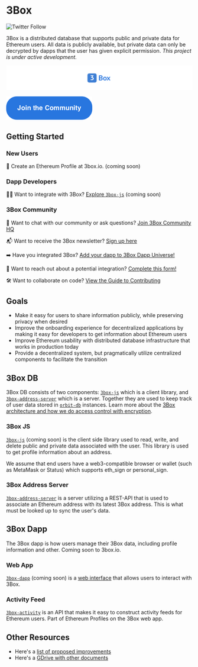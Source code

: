 # 3Box
![Twitter Follow](https://img.shields.io/twitter/follow/3boxdb.svg?style=social&label=Follow)

3Box is a distributed database that supports public and private data for Ethereum users. All data is publicly available, but private data can only be decrypted by dapps that the user has given explicit permission. *This project is under active development.*

![3Box Logo](./3box_widelogo.png)



[![button](./3box_button_community.png)](https://mailchi.mp/c671ca2b8093/3box)



## Getting Started
### New Users
👤 Create an Ethereum Profile at 3box.io. (coming soon)

### Dapp Developers
👩‍💻 Want to integrate with 3Box? [Explore `3box-js`](https://www.github.com/uport-project/3box-js) (coming soon)

### 3Box Community  

💬 Want to chat with our community or ask questions? [Join 3Box Community HQ](https://mailchi.mp/c671ca2b8093/3box)

📬 Want to receive the 3Box newsletter? [Sign up here](https://mailchi.mp/c671ca2b8093/3box)

➡️ Have you integrated 3Box? [Add your dapp to 3Box Dapp Universe!](./COMMUNITY-PROJECTS.md)

📝 Want to reach out about a potential integration? [Complete this form!](https://airtable.com/shrDYkQCnzlVUvHGe)

🛠 Want to collaborate on code? [View the Guide to Contributing](./CONTRIBUTING.md)

## Goals
* Make it easy for users to share information publicly, while preserving privacy when desired
* Improve the onboarding experience for decentralized applications by making it easy for developers to get information about Ethereum users
* Improve Ethereum usability with distributed database infrastructure that works in production today
* Provide a decentralized system, but pragmatically utilize centralized components to facilitate the transition

## 3Box DB
3Box DB consists of two components: [`3box-js`](https://www.github.com/uport-project/3box-js) which is a client library, and [`3box-address-server`](https://www.github.com/uport-project/3box-address-server) which is a server. Together they are used to keep track of user data stored in [`orbit-db`](https://github.com/orbitdb/orbit-db) instances. Learn more about the [3Box architecture and how we do access control with encryption](./ARCHITECTURE.md).

### 3Box JS
[`3box-js`](https://www.github.com/uport-project/3box-js) (coming soon) is the client side library used to read, write, and delete public and private data associated with the user. This library is used to get profile information about an address.

We assume that end users have a web3-compatible browser or wallet (such as MetaMask or Status) which supports eth_sign or personal_sign.

### 3Box Address Server
[`3box-address-server`](https://www.github.com/uport-project/3box-address-server) is a server utilizing a REST-API that is used to associate an Ethereum address with its latest 3Box address. This is what must be looked up to sync the user's data.    

## 3Box Dapp
The 3Box dapp is how users manage their 3Box data, including profile information and other. Coming soon to 3box.io.

### Web App
[`3box-dapp`](https://www.github.com/uport-project/3box-dapp) (coming soon) is a [web interface](./3box_dapp_prototype_ui_example.png) that allows users to interact with 3Box.
    

### Activity Feed
[`3box-activity`](https://www.github.com/uport-project/3box-activity) is an API that makes it easy to construct activity feeds for Ethereum users. Part of Ethereum Profiles on the 3Box web app.

## Other Resources
* Here's a [list of proposed improvements](./IMPROVEMENTS.md)
* Here's a [GDrive with other documents](https://drive.google.com/drive/folders/16lZWMVFLKLk2nAZJQ7xQyzHKZzK734Ov?usp=sharing)

